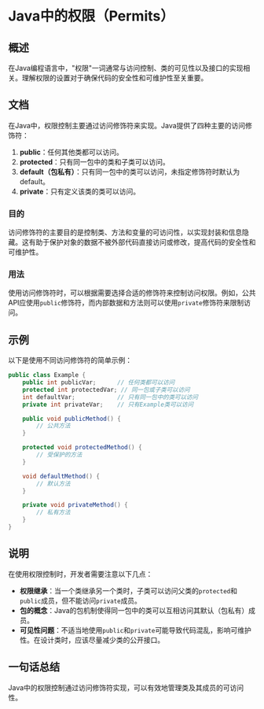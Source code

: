 <!--
Meta Description: # Java中的权限（Permits） ## 概述 在Java编程语言中，"权限"一词通常与访问控制、类的可见性以及接口的实现相关。理解权限的设置对于确保代码的安全性和可维护性至关重要。 ## 文档 在Java中，权限控制主要通过访问修饰符来实现。Java提供了四种主要的访问修饰符： 1. **pu...
Meta Keywords: public, private, protected, int, void
-->

# Java中的权限（Permits）

## 概述
在Java编程语言中，"权限"一词通常与访问控制、类的可见性以及接口的实现相关。理解权限的设置对于确保代码的安全性和可维护性至关重要。

## 文档
在Java中，权限控制主要通过访问修饰符来实现。Java提供了四种主要的访问修饰符：

1. **public**：任何其他类都可以访问。
2. **protected**：只有同一包中的类和子类可以访问。
3. **default（包私有）**：只有同一包中的类可以访问，未指定修饰符时默认为default。
4. **private**：只有定义该类的类可以访问。

### 目的
访问修饰符的主要目的是控制类、方法和变量的可访问性，以实现封装和信息隐藏。这有助于保护对象的数据不被外部代码直接访问或修改，提高代码的安全性和可维护性。

### 用法
使用访问修饰符时，可以根据需要选择合适的修饰符来控制访问权限。例如，公共API应使用`public`修饰符，而内部数据和方法则可以使用`private`修饰符来限制访问。

## 示例
以下是使用不同访问修饰符的简单示例：

```java
public class Example {
    public int publicVar;      // 任何类都可以访问
    protected int protectedVar; // 同一包或子类可以访问
    int defaultVar;            // 只有同一包中的类可以访问
    private int privateVar;    // 只有Example类可以访问

    public void publicMethod() {
        // 公共方法
    }

    protected void protectedMethod() {
        // 受保护的方法
    }

    void defaultMethod() {
        // 默认方法
    }

    private void privateMethod() {
        // 私有方法
    }
}
```

## 说明
在使用权限控制时，开发者需要注意以下几点：

- **权限继承**：当一个类继承另一个类时，子类可以访问父类的`protected`和`public`成员，但不能访问`private`成员。
- **包的概念**：Java的包机制使得同一包中的类可以互相访问其默认（包私有）成员。
- **可见性问题**：不适当地使用`public`和`private`可能导致代码混乱，影响可维护性。在设计类时，应该尽量减少类的公开接口。

## 一句话总结
Java中的权限控制通过访问修饰符实现，可以有效地管理类及其成员的可访问性。